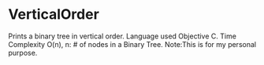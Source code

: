 VerticalOrder
=============

Prints a binary tree in vertical order. Language used Objective C. Time Complexity O(n), n: # of nodes in a Binary Tree.
Note:This is for my personal purpose.
